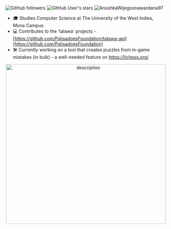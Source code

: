 

![GitHub followers](https://img.shields.io/github/followers/JamarTG?style=social) ![GitHub User's stars](https://img.shields.io/github/stars/JamarTG?style=social) <img src="https://komarev.com/ghpvc/?username=AnushkaWijegoonawardana97" alt="AnushkaWijegoonawardana97" />


- 🎓 Studies Computer Science at The University of the West Indies, Mona Campus
- 💻 Contributes to the 'talawa' projects - [https://github.com/PalisadoesFoundation/talawa-api](https://github.com/PalisadoesFoundation) 
- 🛠️ Currently working on a tool that creates puzzles from in-game mistakes (in bulk) - a well-needed feature on https://lichess.org/

<div style="text-align: center;">
  <img src="https://github.com/user-attachments/assets/5d8fcc27-289e-4137-964c-597319b911e2" alt="description" width="500"/>
</div>





